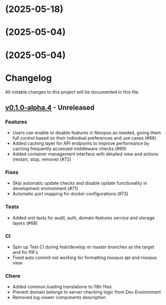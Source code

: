 # [](https://github.com/raghavyuva/nixopus/compare/v0.1.0-alpha.5...v) (2025-05-18)



# [](https://github.com/raghavyuva/nixopus/compare/v0.1.0-alpha.4...v) (2025-05-04)



# [](https://github.com/raghavyuva/nixopus/compare/v0.1.0-alpha.4...v) (2025-05-04)



# Changelog

All notable changes to this project will be documented in this file.

## [v0.1.0-alpha.4] - Unreleased

### Features
- Users can enable or disable features in Nixopus as needed, giving them full control based on their individual preferences and use cases (#66)
- Added caching layer for API endpoints to improve performance by caching frequently accessed middleware checks (#69)
- Added container management interface with detailed view and actions (restart, stop, remove) (#72)

### Fixes
- Skip automatic update checks and disable update functionality in development environment (#71)
- Automatic port mapping for docker configurations (#73)

### Tests
- Added unit tests for audit, auth, domain features service and storage layers (#68)

### CI
- Spin up Test CI during feat/develop or master branches as the target and for PR's
- Fixed auto commit not working for formatting nixopus api and nixopus view

### Chore
- Added common.loading translations to i18n files
- Prevent domain belongs to server checking logic from Dev Environment
- Removed log viewer components description

[Unreleased]: https://github.com/raghavyuva/nixopus/compare/v0.1.0-alpha.3...HEAD
[v0.1.0-alpha.4]: https://github.com/raghavyuva/nixopus/compare/v0.1.0-alpha.3...v0.1.0-alpha.4
